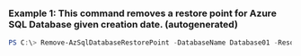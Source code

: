 ### Example 1: This command removes a restore point for Azure SQL Database given creation date. (autogenerated)
```powershell
PS C:\> Remove-AzSqlDatabaseRestorePoint -DatabaseName Database01 -ResourceGroupName ResourceGroup01 -RestorePointCreationDate $RestorePointCreationDate -ServerName Server01
```

